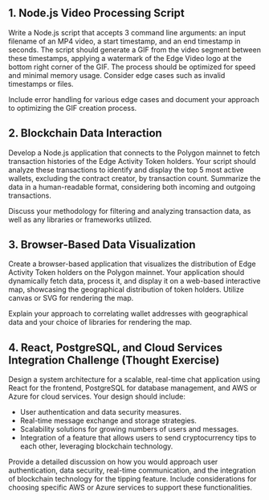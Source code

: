 ## 1. Node.js Video Processing Script

Write a Node.js script that accepts 3 command line arguments: an input filename of an MP4 video, a start timestamp, and an end timestamp in seconds. The
script should generate a GIF from the video segment between these timestamps, applying a watermark of the Edge Video logo at the bottom right corner of
the GIF. The process should be optimized for speed and minimal memory usage. Consider edge cases such as invalid timestamps or files.

Include error handling for various edge cases and document your approach to optimizing the GIF creation process.

## 2. Blockchain Data Interaction

Develop a Node.js application that connects to the Polygon mainnet to fetch transaction histories of the Edge Activity Token holders. Your script should
analyze these transactions to identify and display the top 5 most active wallets, excluding the contract creator, by transaction count. Summarize the
data in a human-readable format, considering both incoming and outgoing transactions.

Discuss your methodology for filtering and analyzing transaction data, as well as any libraries or frameworks utilized.

## 3. Browser-Based Data Visualization

Create a browser-based application that visualizes the distribution of Edge Activity Token holders on the Polygon mainnet. Your application should
dynamically fetch data, process it, and display it on a web-based interactive map, showcasing the geographical distribution of token holders. Utilize
canvas or SVG for rendering the map.

Explain your approach to correlating wallet addresses with geographical data and your choice of libraries for rendering the map.

## 4. React, PostgreSQL, and Cloud Services Integration Challenge (Thought Exercise)

Design a system architecture for a scalable, real-time chat application using React for the frontend, PostgreSQL for database management, and AWS or
Azure for cloud services. Your design should include:

- User authentication and data security measures.
- Real-time message exchange and storage strategies.
- Scalability solutions for growing numbers of users and messages.
- Integration of a feature that allows users to send cryptocurrency tips to each other, leveraging blockchain technology.

Provide a detailed discussion on how you would approach user authentication, data security, real-time communication, and the integration of blockchain technology for the tipping feature. Include considerations for choosing specific AWS or Azure services to support these functionalities.
